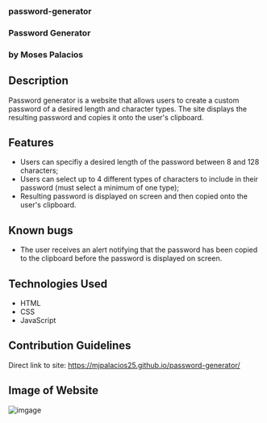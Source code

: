 ### password-generator
### Password Generator 
### by Moses Palacios

## Description
Password generator is a website that allows users to create a custom password of a desired length and character types. The site displays the resulting password and copies it onto the user's clipboard.

## Features

* Users can specifiy a desired length of the password between 8 and 128 characters;
* Users can select up to 4 different types of characters to include in their password (must select a minimum of one type);
* Resulting password is displayed on screen and then copied onto the user's clipboard.

## Known bugs

* The user receives an alert notifying that the password has been copied to the clipboard before the password is displayed on screen.

## Technologies Used

* HTML
* CSS
* JavaScript

## Contribution Guidelines
Direct link to site:
https://mjpalacios25.github.io/password-generator/ 

## Image of Website
![imgage](https://user-images.githubusercontent.com/52770466/69436869-3818ab00-0d10-11ea-9476-dc0def5aa56e.png)




